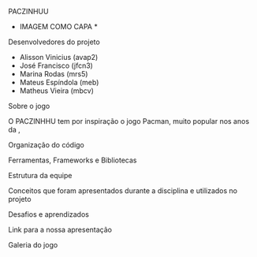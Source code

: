 PACZINHUU
* IMAGEM COMO CAPA *

Desenvolvedores do projeto
- Alisson Vinicius (avap2)
- José Francisco (jfcn3)
- Marina Rodas (mrs5)
- Mateus Espíndola (meb)
- Matheus Vieira (mbcv)

Sobre o jogo

O PACZINHHU tem por inspiração o jogo Pacman, muito popular nos anos da , 

Organização do código 

Ferramentas, Frameworks e Bibliotecas

Estrutura da equipe

Conceitos que foram apresentados durante a disciplina e utilizados no projeto

Desafios e aprendizados

Link para a nossa apresentação

Galeria do jogo








